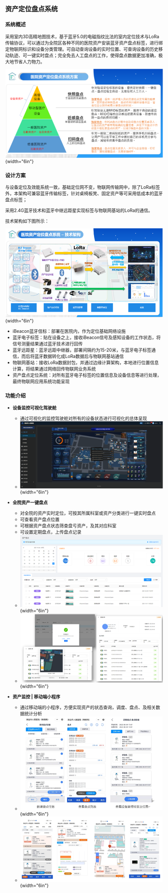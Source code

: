 ## 资产定位盘点系统

### 系统概述

采用室内3D高精地图技术，基于蓝牙5.0的电磁指纹比法的室内定位技术与LoRa传输协议，可以通过为全院区各种不同的医院资产安装蓝牙资产盘点标签，进行绑定物联网标识和设备分类管理。可自动查询设备的实时位置、可查询设备的历史移动轨迹、可一键实时盘点；完全免去人工盘点的工作，使得盘点数据更加准确，极大地节省人力物力。

![资产定位盘点系统方案](../../_assets/images/资产盘点/image258.png){width="6in"}

### 设计方案

与设备定位及效能系统一致，基础定位网不变，物联网传输网中，除了LoRa标签外，本架构可兼容蓝牙传输标签，针对桌椅板凳、固定资产等可采用低成本的蓝牙盘点标签；

采用2.4G蓝牙技术和蓝牙中继远距星实现标签与物联网基站的LoRa的通信。

技术架构如下图所示：

![资产定位盘点系统技术架构](../../_assets/images/资产盘点/image259.png){width="6in"}

- iBeacon蓝牙信标：部署在医院内，作为定位基础网络设施
- 蓝牙电子标签：贴在设备之上，接收iBeacon信号及感知设备的工作状态，将信号测量结果通过蓝牙技术进行回传
- 蓝牙远距星：蓝牙远距中继器，部署间隔约为15-20米，与蓝牙电子标签通信，而后将蓝牙数据转化成LoRa数据后与物联网基站通信
- 物联网基站：接收LoRa数据封包，并通过边缘计算架构，本地进行位置信息计算，将结果通过网络回传物联网业务系统
- 资产盘点定位系统：对所有蓝牙电子标签的位置信息及设备信息等进行处理，最终物联网应用系统功能呈现

### 功能介绍

- **设备监控可视化驾驶舱**
  - 通过可视化的监控驾驶舱对所有的设备状态进行可视化的总体呈现
  - ![资产定位盘点系统设备监控可视化驾驶舱](../../_assets/images/资产盘点/image260.png){width="6in"}

- **全院资产一键盘点**
  - 对全院的资产实时定位，可按其所属科室或资产分类进行一键实时盘点
  - 可查看资产盘点位置
  - 可根据资产盘点状态筛查盘亏资产，及其对应科室
  - 可设置定期盘点，上传盘点记录
  - ![资产定位盘点系统 一键盘点1](../../_assets/images/资产盘点/image256.png){width="6in"}
  - ![资产定位盘点系统 一键盘点2](../../_assets/images/资产盘点/image261.png){width="6in"}

- **资产监控 | 移动端小程序**
  - 通过移动端的小程序，方便实现资产的状态查询，调度、盘点、及相关数据统计分析
  - ![资产定位盘点系统 移动端盘点1](../../_assets/images/资产盘点/image262.png){width="6in"}
  - ![资产定位盘点系统 移动端盘点2](../../_assets/images/资产盘点/image263.png){width="6in"}
